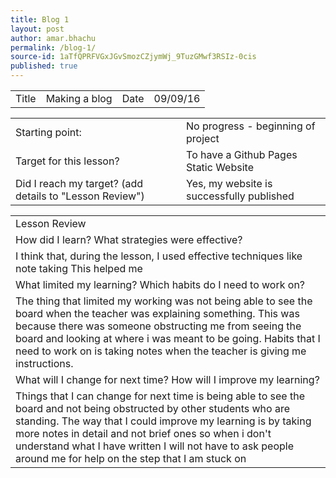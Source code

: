 ```yaml
---
title: Blog 1
layout: post
author: amar.bhachu
permalink: /blog-1/
source-id: 1aTfQPRFVGxJGvSmozCZjymWj_9TuzGMwf3RSIz-0cis
published: true
---
```

<table>
  <tr>
    <td>Title</td>
    <td>Making a blog</td>
    <td>Date</td>
    <td>09/09/16</td>
  </tr>
</table>


<table>
  <tr>
    <td>Starting point:</td>
    <td>No progress - beginning of project</td>
  </tr>
  <tr>
    <td>Target for this lesson?</td>
    <td>To have a Github Pages Static Website</td>
  </tr>
  <tr>
    <td>Did I reach my target? 
(add details to "Lesson Review")</td>
    <td> Yes, my website is successfully published</td>
  </tr>
</table>


<table>
  <tr>
    <td>Lesson Review</td>
  </tr>
  <tr>
    <td>How did I learn? What strategies were effective? </td>
  </tr>
  <tr>
    <td>I think that, during the lesson, I used effective techniques like note taking This helped me</td>
  </tr>
  <tr>
    <td>What limited my learning? Which habits do I need to work on? </td>
  </tr>
  <tr>
    <td>The thing that limited my working was not being able to see the board when the teacher was explaining something. This was because there was someone obstructing me from seeing the board and looking at where i was meant to be going. Habits that I need to work on is taking notes when the teacher is giving me instructions.</td>
  </tr>
  <tr>
    <td>What will I change for next time? How will I improve my learning?</td>
  </tr>
  <tr>
    <td>Things that I can change for next time is being able to see the board and not being obstructed by other students who are standing. The way that I could improve my learning is by taking more notes in detail and not brief ones so when i don't understand what I have written I will not have to ask people around me for help on the step that I am stuck on</td>
  </tr>
</table>


